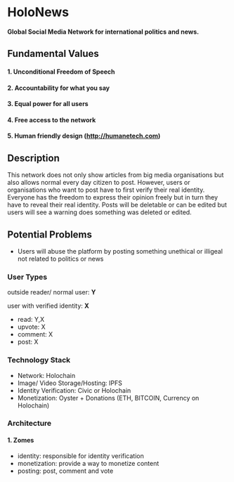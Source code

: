 # HoloNews 

<b>Global Social Media Network for international politics and news.</b>

## <b>Fundamental Values</b>

#### 1. Unconditional Freedom of Speech
#### 2. Accountability for what you say
#### 3. Equal power for all users
#### 4. Free access to the network
#### 5. Human friendly design (http://humanetech.com)

## Description

This network does not only show articles from big media organisations but also allows normal every day citizen to post. However, users or organisations who want to post have to first verify their real identity. Everyone has the freedom to express their opinion freely but in turn they have to reveal their real identity. Posts will be deletable or can be edited but users will see a warning does something was deleted or edited.

## Potential Problems

- Users will abuse the platform by posting something unethical or illigeal not related to politics or news

### User Types

outside reader/ normal user: <b>Y</b>

user with verified identity: <b>X</b>

- read: Y,X
- upvote: X
- comment: X
- post: X

### Technology Stack

- Network: Holochain
- Image/ Video Storage/Hosting: IPFS
- Identity Verification: Civic or Holochain
- Monetization: Oyster + Donations (ETH, BITCOIN, Currency on Holochain)

### Architecture

#### 1. Zomes

- identity: responsible for identity verification
- monetization: provide a way to monetize content
- posting: post, comment and vote
